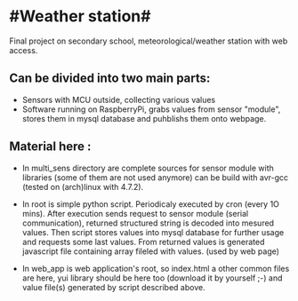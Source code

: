 #Weather station#
============

Final project on secondary school, meteorological/weather station with web access.

## Can be divided into two main parts:
* Sensors with MCU outside, collecting various values
* Software running on RaspberryPi, grabs values from sensor "module",
    stores them in mysql database and puhblishs them onto webpage.

## Material here :

* In multi_sens directory are complete sources for sensor module with libraries (some of them are not used anymore)
  can be build with avr-gcc (tested on (arch)linux with 4.7.2).

* In root is simple python script. Periodicaly executed by cron (every 1O mins). After execution sends request to sensor
  module (serial communication), returned structured string is decoded into mesured values. Then script stores values
  into mysql database for further usage and requests some last values. From returned values is generated javascript file
  containing array fileled with values. (used by web page)

* In web_app is web application's root, so index.html a other common files are here, yui library should be here too
  (download it by yourself ;-) and value file(s) generated by script described above.

